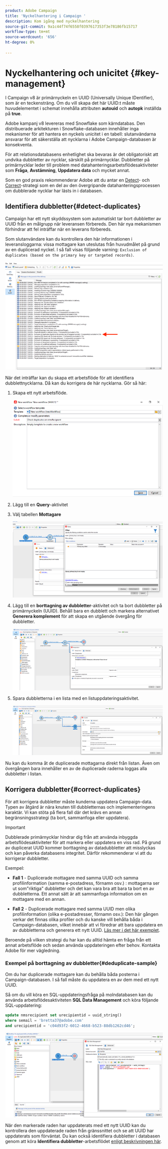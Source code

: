 ```yaml
---
product: Adobe Campaign
title: 'Nyckelhantering i Campaign '
description: Kom igång med nyckelhantering
source-git-commit: 9a1c44f74f6558f0397617353f3e78186fb15717
workflow-type: tm+mt
source-wordcount: '656'
ht-degree: 0%

---
```


# Nyckelhantering och unicitet {#key-management}

I Campaign v8 är primärnyckeln en UUID (Universally Unique IDentifier), som är en teckensträng. Om du vill skapa det här UUID:t måste huvudelementet i schemat innehålla attributen **autouid** och **autopk** inställda på **true**.

Adobe kampanj v8 levereras med Snowflake som kärndatabas. Den distribuerade arkitekturen i Snowflake-databasen innehåller inga mekanismer för att hantera en nyckels unicitet i en tabell: slutanvändarna ansvarar för att säkerställa att nycklarna i Adobe Campaign-databasen är konsekventa.

För att relationsdatabasens enhetlighet ska bevaras är det obligatoriskt att undvika dubbletter av nycklar, särskilt på primärnycklar. Dubbletter på primärnycklar leder till problem med datahanteringsarbetsflödesaktiviteter som **Fråga**, **Avstämning**, **Uppdatera data** och mycket annat.

Som en god praxis rekommenderar Adobe att du antar en [Detect](#detect-duplicates)- och [Correct](#correct-duplicates)-strategi som en del av den övergripande datahanteringsprocessen om dubblerade nycklar har lästs in i databasen.

## Identifiera dubbletter{#detect-duplicates}

Campaign har ett nytt skyddssystem som automatiskt tar bort dubbletter av UUID från en målgrupp när leveransen förbereds. Den här nya mekanismen förhindrar att fel inträffar när en leverans förbereds.

Som slutanvändare kan du kontrollera den här informationen i leveransloggarna: vissa mottagare kan uteslutas från huvudmålet på grund av en duplicerad nyckel. I så fall visas följande varning: `Exclusion of duplicates (based on the primary key or targeted records)`.

![](assets/delivery-log-duplicates.png)

När det inträffar kan du skapa ett arbetsflöde för att identifiera dubblettnycklarna. Då kan du korrigera de här nycklarna. Gör så här:

1. Skapa ett nytt arbetsflöde.

   ![](assets/new-wf.png)

1. Lägg till en **Query**-aktivitet
1. Välj tabellen **Mottagare**

   ![](assets/add-query-on-rcp.png)

1. Lägg till en **borttagning av dubbletter**-aktivitet och ta bort dubbletter på primärnyckeln (UUID). Behåll bara en dubblett och markera alternativet **Generera komplement** för att skapa en utgående övergång för dubbletter.

   ![](assets/deduplicate.png)

1. Spara dubbletterna i en lista med en listuppdateringsaktivitet.

   ![](assets/list-update.png)

Nu kan du komma åt de duplicerade mottagarna direkt från listan. Även om övergången bara innehåller en av de duplicerade raderna loggas alla dubbletter i listan.


## Korrigera dubbletter{#correct-duplicates}

För att korrigera dubbletter måste kunderna uppdatera Campaign-data. Typen av åtgärd är nära knuten till dubbletternas och implementeringens karaktär. Vi kan stöta på flera fall där det krävs en annan begränsningsstrategi (ta bort, sammanfoga eller uppdatera).

>[!IMPORTANT]
>
>Dubblerade primärnycklar hindrar dig från att använda inbyggda arbetsflödesaktiviteter för att markera eller uppdatera en viss rad. På grund av duplicerat UUID kommer borttagning av datadubbletter att misslyckas och kan påverka databasens integritet. Därför rekommenderar vi att du korrigerar dubbletter.

Exempel:

* **Fall 1** - Duplicerade mottagare med samma UUID och samma profilinformation (samma e-postadress, förnamn osv.) : mottagarna ser ut som&quot;riktiga&quot; dubbletter och det kan vara bra att bara ta bort en av dubbletterna.
Ett annat sätt är att sammanfoga information om en mottagare med en annan.

* **Fall 2** - Duplicerade mottagare med samma UUID men olika profilinformation (olika e-postadresser, förnamn osv.):
Den här gången verkar det finnas olika profiler och du kanske vill behålla båda i Campaign-databasen, vilket innebär att vi föredrar att bara uppdatera en av dubbletterna och generera ett nytt UUID. [Läs mer i det här exemplet](#deduplicate-sample).

Beroende på vilken strategi du har kan du alltid hämta en fråga från ett annat arbetsflöde och sedan använda uppdateringen efter behov. Kontakta Adobe för mer vägledning.

### Exempel på borttagning av dubbletter{#deduplicate-sample}

Om du har duplicerade mottagare kan du behålla båda posterna i Campaign-databasen. I så fall måste du uppdatera en av dem med ett nytt UUID.

Så om du vill köra en SQL-uppdateringsfråga på molndatabasen kan du använda arbetsflödesaktiviteten **SQL Data Management** och köra följande SQL-uppdatering:

```sql
update nmsrecipient set urecipientid = uuid_string()
where semail = 'bretta37@adobe.com'
and urecipientid = 'c04d93f2-6012-4668-b523-88db1262cd46';
```

![](assets/sql-data-management.png)

När den markerade raden har uppdaterats med ett nytt UUID kan du kontrollera den uppdaterade raden från gränssnittet och se att UUID har uppdaterats som förväntat. Du kan också identifiera dubbletter i databasen genom att köra **Identifiera dubbletter**-arbetsflödet [enligt beskrivningen här](#detect-duplicates).
